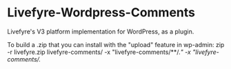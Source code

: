 Livefyre-Wordpress-Comments
===========================

Livefyre's V3 platform implementation for WordPress, as a plugin.

To build a .zip that you can install with the "upload" feature in wp-admin:
zip -r livefyre.zip livefyre-comments/ -x "livefyre-comments/**/.*" -x "livefyre-comments/.*
